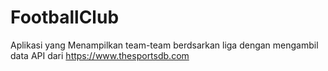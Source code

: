 # FootballClub
Aplikasi yang Menampilkan team-team berdsarkan liga dengan mengambil data API dari https://www.thesportsdb.com
